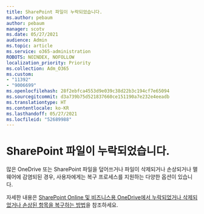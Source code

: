 ```yaml
---
title: SharePoint 파일이 누락되었습니다.
ms.author: pebaum
author: pebaum
manager: scotv
ms.date: 05/27/2021
audience: Admin
ms.topic: article
ms.service: o365-administration
ROBOTS: NOINDEX, NOFOLLOW
localization_priority: Priority
ms.collection: Adm_O365
ms.custom:
- "11392"
- "9006699"
ms.openlocfilehash: 28f2ebfca4553d9e039c38d22b3c194cf7e65094
ms.sourcegitcommit: d3a739b75d521837660ce151190a7e232e4eeadb
ms.translationtype: HT
ms.contentlocale: ko-KR
ms.lasthandoff: 05/27/2021
ms.locfileid: "52689988"
---
```

# <a name="sharepoint-files-are-missing"></a>SharePoint 파일이 누락되었습니다.

많은 OneDrive 또는 SharePoint 파일을 덮어쓰거나 파일이 삭제되거나 손상되거나 맬웨어에 감염되된 경우, 사용자에게는 복구 프로세스를 지원하는 다양한 옵션이 있습니다.

자세한 내용은 [SharePoint Online 및 비즈니스용 OneDrive에서 누락되었거나 삭제되었거나 손상된 항목을 복구하는 방법](https://go.microsoft.com/fwlink/?linkid=2110774)을 참조하세요.
